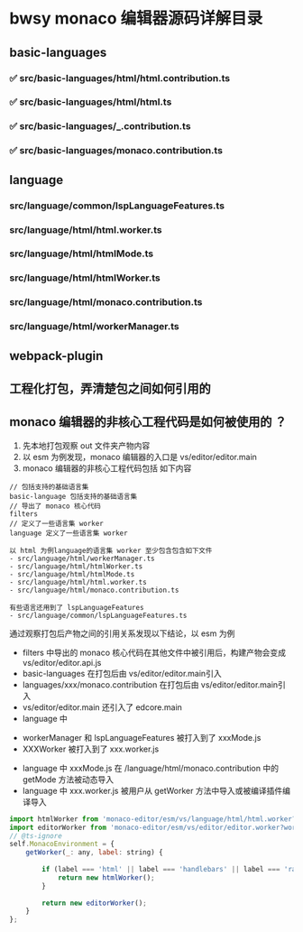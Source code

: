# bwsy monaco 编辑器源码详解目录
## basic-languages
### ✅ src/basic-languages/html/html.contribution.ts
### ✅ src/basic-languages/html/html.ts
### ✅ src/basic-languages/_.contribution.ts
### ✅ src/basic-languages/monaco.contribution.ts

## language
### src/language/common/lspLanguageFeatures.ts
### src/language/html/html.worker.ts
### src/language/html/htmlMode.ts
### src/language/html/htmlWorker.ts
### src/language/html/monaco.contribution.ts
### src/language/html/workerManager.ts

## webpack-plugin

## 工程化打包，弄清楚包之间如何引用的


## monaco 编辑器的非核心工程代码是如何被使用的 ？

1. 先本地打包观察 out 文件夹产物内容
2. 以 esm 为例发现，monaco 编辑器的入口是 vs/editor/editor.main
3. monaco 编辑器的非核心工程代码包括 如下内容 
```text
// 包括支持的基础语言集  
basic-language 包括支持的基础语言集  
// 导出了 monaco 核心代码  
filters
// 定义了一些语言集 worker  
language 定义了一些语言集 worker  

以 html 为例language的语言集 worker 至少包含包含如下文件
- src/language/html/workerManager.ts
- src/language/html/htmlWorker.ts
- src/language/html/htmlMode.ts
- src/language/html/html.worker.ts
- src/language/html/monaco.contribution.ts

有些语言还用到了 lspLanguageFeatures
- src/language/common/lspLanguageFeatures.ts
```
通过观察打包后产物之间的引用关系发现以下结论，以 esm 为例

* filters 中导出的 monaco 核心代码在其他文件中被引用后，构建产物会变成 vs/editor/editor.api.js
* basic-languages 在打包后由 vs/editor/editor.main引入
* languages/xxx/monaco.contribution 在打包后由 vs/editor/editor.main引入
* vs/editor/editor.main 还引入了 edcore.main
* language 中
 - workerManager 和 lspLanguageFeatures 被打入到了 xxxMode.js
 - XXXWorker 被打入到了 xxx.worker.js
* language 中 xxxMode.js 在 /language/html/monaco.contribution 中的 getMode 方法被动态导入
* language 中 xxx.worker.js 被用户从 getWorker 方法中导入或被编译插件编译导入

```javascript
import htmlWorker from 'monaco-editor/esm/vs/language/html/html.worker?worker';
import editorWorker from 'monaco-editor/esm/vs/editor/editor.worker?worker';
// @ts-ignore
self.MonacoEnvironment = {
	getWorker(_: any, label: string) {
		
		if (label === 'html' || label === 'handlebars' || label === 'razor') {
			return new htmlWorker();
		}
		
		return new editorWorker();
	}
};

```
